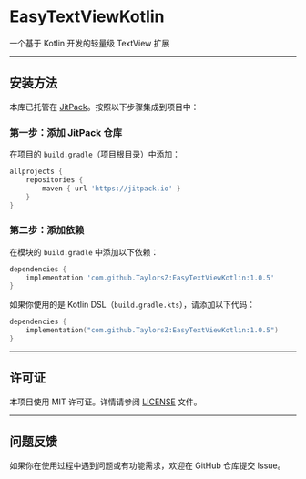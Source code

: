 
# EasyTextViewKotlin 

一个基于 Kotlin 开发的轻量级 TextView 扩展


---

## 安装方法  

本库已托管在 [JitPack](https://jitpack.io)。按照以下步骤集成到项目中：  

### 第一步：添加 JitPack 仓库  
在项目的 `build.gradle`（项目根目录）中添加：  
```groovy  
allprojects {  
    repositories {  
        maven { url 'https://jitpack.io' }  
    }  
}  
```

### 第二步：添加依赖  
在模块的 `build.gradle` 中添加以下依赖：  

```groovy  
dependencies {  
    implementation 'com.github.TaylorsZ:EasyTextViewKotlin:1.0.5'  
}  
```  

如果你使用的是 Kotlin DSL（`build.gradle.kts`），请添加以下代码：  

```kotlin  
dependencies {  
    implementation("com.github.TaylorsZ:EasyTextViewKotlin:1.0.5")  
}  
```  


---

## 许可证  
本项目使用 MIT 许可证。详情请参阅 [LICENSE](LICENSE) 文件。  

---

## 问题反馈  
如果你在使用过程中遇到问题或有功能需求，欢迎在 GitHub 仓库提交 Issue。  
